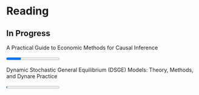 # Reading

## In Progress
<p>A Practical Guide to Economic Methods for Causal Inference</p>
<progress value=90 max=329></progress>

<p>Dynamic Stochastic General Equilibrium (DSGE) Models: Theory, Methods, and Dynare Practice</p>
<progress value=5 max=550></progress>
